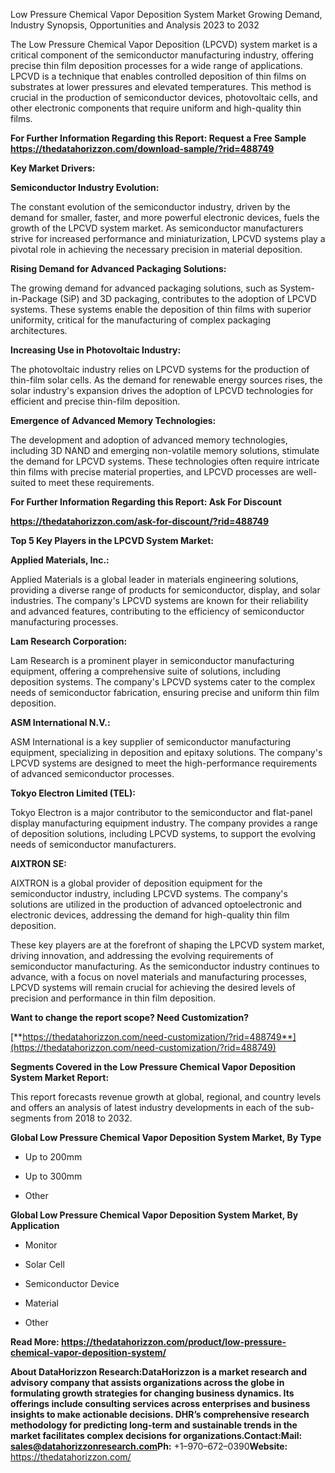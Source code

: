 Low Pressure Chemical Vapor Deposition System Market Growing Demand,
Industry Synopsis, Opportunities and Analysis 2023 to 2032

The Low Pressure Chemical Vapor Deposition (LPCVD) system market is a
critical component of the semiconductor manufacturing industry, offering
precise thin film deposition processes for a wide range of applications.
LPCVD is a technique that enables controlled deposition of thin films on
substrates at lower pressures and elevated temperatures. This method is
crucial in the production of semiconductor devices, photovoltaic cells,
and other electronic components that require uniform and high-quality
thin films.

**For Further Information Regarding this Report: Request a Free Sample
<https://thedatahorizzon.com/download-sample/?rid=488749>**

**Key Market Drivers:**

**Semiconductor Industry Evolution:**

The constant evolution of the semiconductor industry, driven by the
demand for smaller, faster, and more powerful electronic devices, fuels
the growth of the LPCVD system market. As semiconductor manufacturers
strive for increased performance and miniaturization, LPCVD systems play
a pivotal role in achieving the necessary precision in material
deposition.

**Rising Demand for Advanced Packaging Solutions:**

The growing demand for advanced packaging solutions, such as
System-in-Package (SiP) and 3D packaging, contributes to the adoption of
LPCVD systems. These systems enable the deposition of thin films with
superior uniformity, critical for the manufacturing of complex packaging
architectures.

**Increasing Use in Photovoltaic Industry:**

The photovoltaic industry relies on LPCVD systems for the production of
thin-film solar cells. As the demand for renewable energy sources rises,
the solar industry's expansion drives the adoption of LPCVD technologies
for efficient and precise thin-film deposition.

**Emergence of Advanced Memory Technologies:**

The development and adoption of advanced memory technologies, including
3D NAND and emerging non-volatile memory solutions, stimulate the demand
for LPCVD systems. These technologies often require intricate thin films
with precise material properties, and LPCVD processes are well-suited to
meet these requirements.

**For Further Information Regarding this Report: Ask For Discount**

**<https://thedatahorizzon.com/ask-for-discount/?rid=488749>**

**Top 5 Key Players in the LPCVD System Market:**

**Applied Materials, Inc.:**

Applied Materials is a global leader in materials engineering solutions,
providing a diverse range of products for semiconductor, display, and
solar industries. The company's LPCVD systems are known for their
reliability and advanced features, contributing to the efficiency of
semiconductor manufacturing processes.

**Lam Research Corporation:**

Lam Research is a prominent player in semiconductor manufacturing
equipment, offering a comprehensive suite of solutions, including
deposition systems. The company's LPCVD systems cater to the complex
needs of semiconductor fabrication, ensuring precise and uniform thin
film deposition.

**ASM International N.V.:**

ASM International is a key supplier of semiconductor manufacturing
equipment, specializing in deposition and epitaxy solutions. The
company's LPCVD systems are designed to meet the high-performance
requirements of advanced semiconductor processes.

**Tokyo Electron Limited (TEL):**

Tokyo Electron is a major contributor to the semiconductor and
flat-panel display manufacturing equipment industry. The company
provides a range of deposition solutions, including LPCVD systems, to
support the evolving needs of semiconductor manufacturers.

**AIXTRON SE:**

AIXTRON is a global provider of deposition equipment for the
semiconductor industry, including LPCVD systems. The company's solutions
are utilized in the production of advanced optoelectronic and electronic
devices, addressing the demand for high-quality thin film deposition.

These key players are at the forefront of shaping the LPCVD system
market, driving innovation, and addressing the evolving requirements of
semiconductor manufacturing. As the semiconductor industry continues to
advance, with a focus on novel materials and manufacturing processes,
LPCVD systems will remain crucial for achieving the desired levels of
precision and performance in thin film deposition.

**Want to change the report scope? Need Customization?**

[**https://thedatahorizzon.com/need-customization/?rid=488749**](https://thedatahorizzon.com/need-customization/?rid=488749)

**Segments Covered in the Low Pressure Chemical Vapor Deposition System
Market Report:**

This report forecasts revenue growth at global, regional, and country
levels and offers an analysis of latest industry developments in each of
the sub-segments from 2018 to 2032.

**Global Low Pressure Chemical Vapor Deposition System Market, By Type**

-   Up to 200mm

-   Up to 300mm

-   Other

**Global Low Pressure Chemical Vapor Deposition System Market, By
Application**

-   Monitor

-   Solar Cell

-   Semiconductor Device

-   Material

-   Other

**Read More:
<https://thedatahorizzon.com/product/low-pressure-chemical-vapor-deposition-system/>**

**About DataHorizzon Research:**DataHorizzon is a market research and
advisory company that assists organizations across the globe in
formulating growth strategies for changing business dynamics. Its
offerings include consulting services across enterprises and business
insights to make actionable decisions. DHR’s comprehensive research
methodology for predicting long-term and sustainable trends in the
market facilitates complex decisions for organizations.**Contact:Mail:**
sales@datahorizzonresearch.com**Ph:** +1–970–672–0390**Website:**
https://thedatahorizzon.com/
